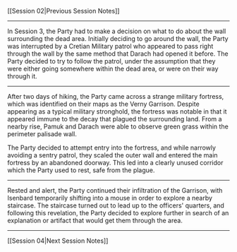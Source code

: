 [[Session 02|Previous Session Notes]]

---


In Session 3, the Party had to make a decision on what to do about the wall surrounding the dead area. Initially deciding to go around the wall, the Party was interrupted by a Cretian Military patrol who appeared to pass right through the wall by the same method that Darach had opened it before. The Party decided to try to follow the patrol, under the assumption that they were either going somewhere within the dead area, or were on their way through it.

---

After two days of hiking, the Party came across a strange military fortress, which was identified on their maps as the Verny Garrison. Despite appearing as a typical military stronghold, the fortress was notable in that it appeared immune to the decay that plagued the surrounding land. From a nearby rise, Pamuk and Darach were able to observe green grass within the perimeter palisade wall. 

The Party decided to attempt entry into the fortress, and while narrowly avoiding a sentry patrol, they scaled the outer wall and entered the main fortress by an abandoned doorway. This led into a clearly unused corridor which the Party used to rest, safe from the plague.

---

Rested and alert, the Party continued their infiltration of the Garrison, with Isenbard temporarily shifting into a mouse in order to explore a nearby staircase. The staircase turned out to lead up to the officers' quarters, and following this revelation, the Party decided to explore further in search of an explanation or artifact that would get them through the area. 

---

[[Session 04|Next Session Notes]]